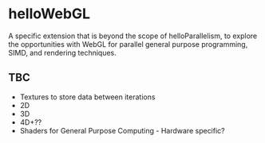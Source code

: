 # helloWebGL
A specific extension that is beyond the scope of helloParallelism, to explore the opportunities with WebGL for parallel general purpose programming, SIMD, and rendering techniques.

## TBC
* Textures to store data between iterations
* 2D
* 3D
* 4D+??
* Shaders for General Purpose Computing - Hardware specific?
